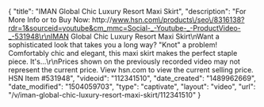 {
    "title": "IMAN Global Chic Luxury Resort Maxi Skirt",
    "description": "For More Info or to Buy Now: http:\/\/www.hsn.com\/products\/seo\/8316138?rdr=1&sourceid=youtube&cm_mmc=Social-_-Youtube-_-ProductVideo-_-531948\r\nIMAN Global Chic Luxury Resort Maxi Skirt\nWant a sophisticated look that takes you a long way? \"Knot\" a problem! Comfortably chic and elegant, this maxi skirt makes the perfect staple piece. It's...\r\nPrices shown on the previously recorded video may not represent the current price.  View hsn.com to view the current selling price. HSN Item #531948",
    "videoid": "112341510",
    "date_created": "1489962669",
    "date_modified": "1504059703",
    "type": "captivate",
    "layout": "video",
    "url": "\/v\/iman-global-chic-luxury-resort-maxi-skirt\/112341510"
}